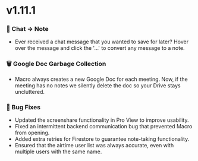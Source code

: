 # v1.11.1

### 💬 Chat -> Note
 - Ever received a chat message that you wanted to save for later? Hover over the message and click the '...' to convert any message to a note.
 
### 🗑️ Google Doc Garbage Collection
 - Macro always creates a new Google Doc for each meeting. Now, if the meeting has no notes we silently delete the doc so your Drive stays uncluttered.
 
### 🐞 Bug Fixes
 - Updated the screenshare functionality in Pro View to improve usability.
 - Fixed an intermittent backend communication bug that prevented Macro from opening.
 - Added extra retries for Firestore to guarantee note-taking functionality.
 - Ensured that the airtime user list was always accurate, even with multiple users with the same name.
